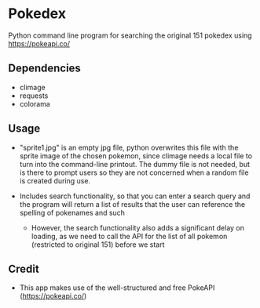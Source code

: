 # Pokedex

Python command line program for searching the original 151 pokedex using https://pokeapi.co/

## Dependencies

- climage
- requests
- colorama

## Usage

- "sprite1.jpg" is an empty jpg file, python overwrites this file with the sprite image of the chosen pokemon, since climage needs a local file to turn into the command-line printout. The dummy file is not needed, but is there to prompt users so they are not concerned when a random file is created during use.

- Includes search functionality, so that you can enter a search query and the program will return a list of results that the user can reference the spelling of pokenames and such
    - However, the search functionality also adds a significant delay on loading, as we need to call the API for the list of all pokemon (restricted to original 151) before we start

## Credit

- This app makes use of the well-structured and free PokeAPI (https://pokeapi.co/)